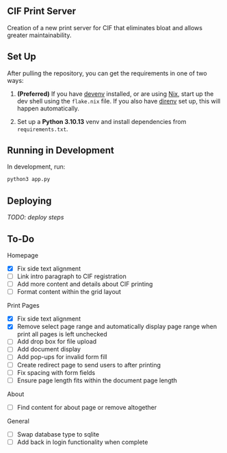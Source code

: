 CIF Print Server
------------------
Creation of a new print server for CIF that eliminates bloat and allows greater maintainability.

Set Up
------------------

After pulling the repository, you can get the requirements in one of two ways:

1. **(Preferred)** If you have [devenv](https://devenv.sh) installed, or are
using [Nix](https://nixos.org), start up the dev shell using the `flake.nix`
file. If you also have [direnv](https://direnv.net) set up, this will happen
automatically.

2. Set up a **Python 3.10.13** venv and install dependencies from `requirements.txt`.

Running in Development
-------------------

In development, run:

```sh
python3 app.py
```

Deploying
-------------------

*TODO: deploy steps*

To-Do
------------------
Homepage
- [x] Fix side text alignment
- [ ] Link intro paragraph to CIF registration
- [ ] Add more content and details about CIF printing
- [ ] Format content within the grid layout

Print Pages
- [x] Fix side text alignment
- [x] Remove select page range and automatically display page range when print all pages is left unchecked
- [ ] Add drop box for file upload
- [ ] Add document display
- [ ] Add pop-ups for invalid form fill
- [ ] Create redirect page to send users to after printing
- [ ] Fix spacing with form fields
- [ ] Ensure page length fits within the document page length

About
- [ ] Find content for about page or remove altogether

General
- [ ] Swap database type to sqlite
- [ ] Add back in login functionality when complete